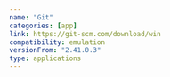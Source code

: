 ```yaml
---
name: "Git"
categories: [app]
link: https://git-scm.com/download/win
compatibility: emulation
versionFrom: "2.41.0.3"
type: applications
---
```


